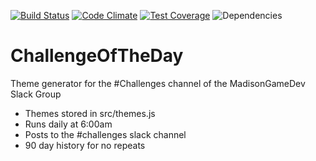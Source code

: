 [![Build Status](https://travis-ci.org/hartalex/ChallengeOfTheDay.svg?branch=master)](https://travis-ci.org/hartalex/ChallengeOfTheDay)
[![Code Climate](https://codeclimate.com/github/hartalex/ChallengeOfTheDay/badges/gpa.svg)](https://codeclimate.com/github/hartalex/ChallengeOfTheDay)
[![Test Coverage](https://codeclimate.com/github/hartalex/ChallengeOfTheDay/badges/coverage.svg)](https://codeclimate.com/github/hartalex/ChallengeOfTheDay/coverage)
![Dependencies](https://david-dm.org/hartalex/ChallengeOfTheDay.svg)
# ChallengeOfTheDay
Theme generator for the #Challenges channel of the MadisonGameDev Slack Group

* Themes stored in src/themes.js
* Runs daily at 6:00am
* Posts to the #challenges slack channel
* 90 day history for no repeats
